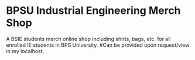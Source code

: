 # BPSU Industrial Engineering Merch Shop
  A BSIE students merch online shop including shirts, bags, etc. for all enrolled IE students in BPS University. 
  #Can be provided upon request/view in my localhost.
